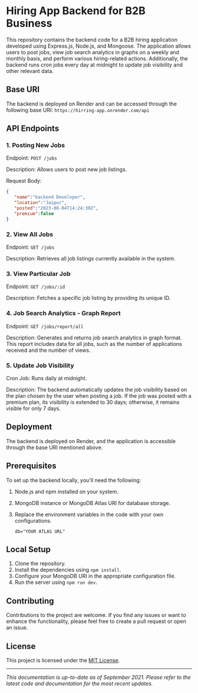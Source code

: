 # Hiring App Backend for B2B Business

This repository contains the backend code for a B2B hiring application developed using Express.js, Node.js, and Mongoose. The application allows users to post jobs, view job search analytics in graphs on a weekly and monthly basis, and perform various hiring-related actions. Additionally, the backend runs cron jobs every day at midnight to update job visibility and other relevant data.

## Base URI

The backend is deployed on Render and can be accessed through the following base URI: `https://hirring-app.onrender.com/api`

## API Endpoints

### 1. Posting New Jobs

Endpoint: `POST /jobs`

Description: Allows users to post new job listings.

Request Body:
```json
{
   "name":"backend Developer",
   "location":"Jaipur",
   "posted":"2023-08-04T14:24:30Z",
   "premium":false
}
```

### 2. View All Jobs

Endpoint: `GET /jobs`

Description: Retrieves all job listings currently available in the system.

### 3. View Particular Job

Endpoint: `GET /jobs/:id`

Description: Fetches a specific job listing by providing its unique ID.

### 4. Job Search Analytics - Graph Report

Endpoint: `GET /jobs/report/all`

Description: Generates and returns job search analytics in graph format. This report includes data for all jobs, such as the number of applications received and the number of views.


### 5. Update Job Visibility

Cron Job: Runs daily at midnight.

Description: The backend automatically updates the job visibility based on the plan chosen by the user when posting a job. If the job was posted with a premium plan, its visibility is extended to 30 days; otherwise, it remains visible for only 7 days.

## Deployment

The backend is deployed on Render, and the application is accessible through the base URI mentioned above.

## Prerequisites

To set up the backend locally, you'll need the following:

1. Node.js and npm installed on your system.
2. MongoDB instance or MongoDB Atlas URI for database storage.

3. Replace the environment variables in the code with your own configurations.

   `db="YOUR ATLAS URL"`




## Local Setup

1. Clone the repository.
2. Install the dependencies using `npm install`.
3. Configure your MongoDB URI in the appropriate configuration file.
4. Run the server using `npm run dev`.

## Contributing

Contributions to the project are welcome. If you find any issues or want to enhance the functionality, please feel free to create a pull request or open an issue.

## License

This project is licensed under the [MIT License](LICENSE).

---

_This documentation is up-to-date as of September 2021. Please refer to the latest code and documentation for the most recent updates._